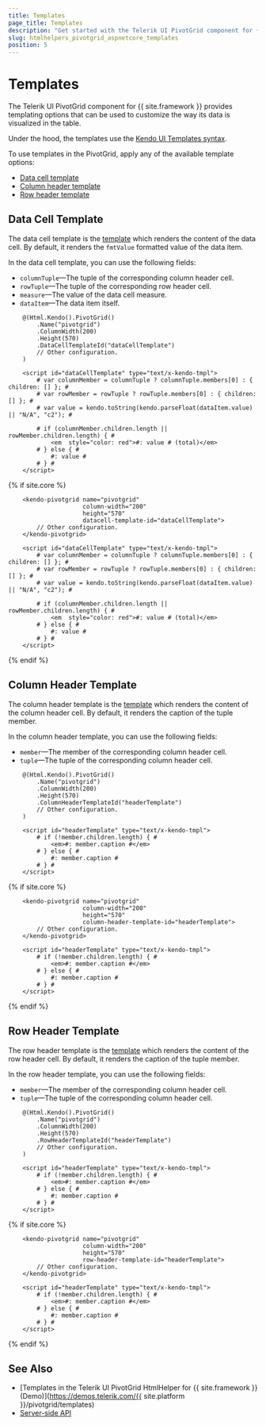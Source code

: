 ```yaml
---
title: Templates
page_title: Templates
description: "Get started with the Telerik UI PivotGrid component for {{ site.framework }} and learn about the provided templating options."
slug: htmlhelpers_pivotgrid_aspnetcore_templates
position: 5
---
```


# Templates

The Telerik UI PivotGrid component for {{ site.framework }} provides templating options that can be used to customize the way its data is visualized in the table.

Under the hood, the templates use the [Kendo UI Templates syntax](https://docs.telerik.com/kendo-ui/framework/templates/overview).

To use templates in the PivotGrid, apply any of the available template options:
* [Data cell template](#data-cell-template)
* [Column header template](#column-header-template)
* [Row header template](#row-header-template)

## Data Cell Template

The data cell template is the [template](https://docs.telerik.com/kendo-ui/api/javascript/kendo/methods/template) which renders the content of the data cell. By default, it renders the `fmtValue` formatted value of the data item.

In the data cell template, you can use the following fields:
* `columnTuple`&mdash;The tuple of the corresponding column header cell.
* `rowTuple`&mdash;The tuple of the corresponding row header cell.
* `measure`&mdash;The value of the data cell measure.
* `dataItem`&mdash;The data item itself.

```HtmlHelper
    @(Html.Kendo().PivotGrid()
        .Name("pivotgrid")
        .ColumnWidth(200)
        .Height(570)
        .DataCellTemplateId("dataCellTemplate")
        // Other configuration.
    )

    <script id="dataCellTemplate" type="text/x-kendo-tmpl">
        # var columnMember = columnTuple ? columnTuple.members[0] : { children: [] }; #
        # var rowMember = rowTuple ? rowTuple.members[0] : { children: [] }; #
        # var value = kendo.toString(kendo.parseFloat(dataItem.value) || "N/A", "c2"); #

        # if (columnMember.children.length || rowMember.children.length) { #
            <em  style="color: red">#: value # (total)</em>
        # } else { #
            #: value #
        # } #
    </script>
```
{% if site.core %}
```TagHelper
    <kendo-pivotgrid name="pivotgrid"
                     column-width="200" 
                     height="570" 
                     datacell-template-id="dataCellTemplate">
        // Other configuration.
    </kendo-pivotgrid>

    <script id="dataCellTemplate" type="text/x-kendo-tmpl">
        # var columnMember = columnTuple ? columnTuple.members[0] : { children: [] }; #
        # var rowMember = rowTuple ? rowTuple.members[0] : { children: [] }; #
        # var value = kendo.toString(kendo.parseFloat(dataItem.value) || "N/A", "c2"); #

        # if (columnMember.children.length || rowMember.children.length) { #
            <em  style="color: red">#: value # (total)</em>
        # } else { #
            #: value #
        # } #
    </script>
```
{% endif %}

## Column Header Template

The column header template is the [template](https://docs.telerik.com/kendo-ui/api/javascript/kendo/methods/template) which renders the content of the column header cell. By default, it renders the caption of the tuple member.

In the column header template, you can use the following fields:
* `member`&mdash;The member of the corresponding column header cell.
* `tuple`&mdash;The tuple of the corresponding column header cell.

```HtmlHelper
    @(Html.Kendo().PivotGrid()
        .Name("pivotgrid")
        .ColumnWidth(200)
        .Height(570)
        .ColumnHeaderTemplateId("headerTemplate")
        // Other configuration.
    )

    <script id="headerTemplate" type="text/x-kendo-tmpl">
        # if (!member.children.length) { #
            <em>#: member.caption #</em>
        # } else { #
            #: member.caption #
        # } #
    </script>
```
{% if site.core %}
```TagHelper
    <kendo-pivotgrid name="pivotgrid" 
                     column-width="200"
                     height="570" 
                     column-header-template-id="headerTemplate">
        // Other configuration.
    </kendo-pivotgrid>
    
    <script id="headerTemplate" type="text/x-kendo-tmpl">
        # if (!member.children.length) { #
            <em>#: member.caption #</em>
        # } else { #
            #: member.caption #
        # } #
    </script>
```
{% endif %}

## Row Header Template

The row header template is the [template](https://docs.telerik.com/kendo-ui/api/javascript/kendo/methods/template) which renders the content of the row header cell. By default, it renders the caption of the tuple member.

In the row header template, you can use the following fields:
* `member`&mdash;The member of the corresponding column header cell.
* `tuple`&mdash;The tuple of the corresponding column header cell.

```HtmlHelper
    @(Html.Kendo().PivotGrid()
        .Name("pivotgrid")
        .ColumnWidth(200)
        .Height(570)
        .RowHeaderTemplateId("headerTemplate")
        // Other configuration.
    )

    <script id="headerTemplate" type="text/x-kendo-tmpl">
        # if (!member.children.length) { #
            <em>#: member.caption #</em>
        # } else { #
            #: member.caption #
        # } #
    </script>
```
{% if site.core %}
```TagHelper
    <kendo-pivotgrid name="pivotgrid" 
                     column-width="200"
                     height="570"
                     row-header-template-id="headerTemplate">
        // Other configuration.
    </kendo-pivotgrid>
    
    <script id="headerTemplate" type="text/x-kendo-tmpl">
        # if (!member.children.length) { #
            <em>#: member.caption #</em>
        # } else { #
            #: member.caption #
        # } #
    </script>
```
{% endif %}

## See Also

* [Templates in the Telerik UI PivotGrid HtmlHelper for {{ site.framework }} (Demo)](https://demos.telerik.com/{{ site.platform }}/pivotgrid/templates)
* [Server-side API](/api/pivotgrid)
